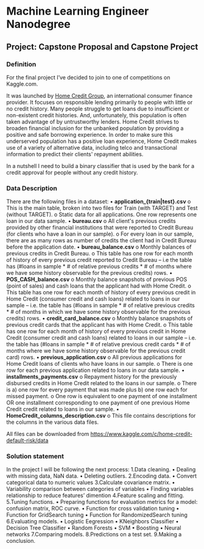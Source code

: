 # Machine Learning Engineer Nanodegree
## Project: Capstone Proposal and Capstone Project

### Definition

For the final project I’ve decided to join to one of competitions on Kaggle.com. 
	
It was launched by [Home Credit Group](http://www.homecredit.net), an international consumer finance provider. 
It focuses on responsible lending primarily to people with little or no credit history. 
Many people struggle to get loans due to insufficient or non-existent credit histories. 
And, unfortunately, this population is often taken advantage of by untrustworthy lenders. 
Home Credit strives to broaden financial inclusion for the unbanked population by providing 
a positive and safe borrowing experience. In order to make sure this underserved population has a positive 
loan experience, Home Credit makes use of a variety of alternative data, including telco and transactional 
information to predict their clients' repayment abilities.
	
In a nutshell I need to build a binary classifier that is used by the bank for a credit approval for people 
without any credit history.
	
### Data Description

There are the following files in a dataset:
  • **application_{train|test}.csv**
	o This is the main table, broken into two files for Train (with TARGET) and Test (without TARGET).
	o Static data for all applications. One row represents one loan in our data sample.
  • **bureau.csv**
	o All client's previous credits provided by other financial institutions that were reported to Credit Bureau 
	 (for clients who have a loan in our sample).
	o For every loan in our sample, there are as many rows as number of credits the client had in Credit Bureau
     	before the application date.
  • **bureau_balance.csv**
	o Monthly balances of previous credits in Credit Bureau.
	o This table has one row for each month of history of every previous credit reported to Credit Bureau – i.e the table     has   (#loans in sample * # of relative previous credits * # of months where we have some history observable 
	for the previous credits) rows.
  • **POS_CASH_balance.csv**
	o Monthly balance snapshots of previous POS (point of sales) and cash loans that the applicant had with Home Credit.
	o This table has one row for each month of history of every previous credit in Home Credit 
	 (consumer credit and cash loans) related to loans in our sample – i.e. the table has 
	 (#loans in sample * # of relative previous credits * # of months in which we have some history observable 
	 for the previous credits) rows.
  • **credit_card_balance.csv**
	o Monthly balance snapshots of previous credit cards that the applicant has with Home Credit.
	o This table has one row for each month of history of every previous credit in Home Credit 
	(consumer credit and cash loans) related to loans in our sample – i.e. the table has 
	(#loans in sample * # of relative previous credit cards * # of months where we have some history observable 
	for the previous credit card) rows.
  • **previous_application.csv**
	o All previous applications for Home Credit loans of clients who have loans in our sample.
	o There is one row for each previous application related to loans in our data sample.
  • **installments_payments.csv**
	o Repayment history for the previously disbursed credits in Home Credit related to the loans in our sample. 
	o There is a) one row for every payment that was made plus b) one row each for missed payment.
	o One row is equivalent to one payment of one installment OR one installment corresponding to one payment of one previous 
	Home Credit credit related to loans in our sample.
  • **HomeCredit_columns_description.csv**
	o This file contains descriptions for the columns in the various data files.

All files can be downloaded from <https://www.kaggle.com/c/home-credit-default-risk/data>

### Solution statement

In the project I will be following the next process:
1.Data cleaning.
   • Dealing with missing data, NaN data.
   • Deleting outliers.
2.Encoding data.
   • Convert categorical data to  numeric values
3.Calculate covariance matrix. 
   • Variability comparison between categories of variables
   • Finding variables relationship to reduce features’ dimention
4.Feature scaling and fitting.
5.Tuning functions.
   • Preparing functions for evaluation metrics for a model: confusion matrix, ROC curve.
   • Function for cross validation tuning
   • Function for GridSearch tuning
   • Function for RandomizedSearch tuning
6.Evaluating models.
   • Logistic Eegression
   • KNeighbors Classifier
   • Decision Tree Classifier
   • Random Forests
   • SVM
   • Boosting
   • Neural networks 
7.Comparing models.
8.Predictions on a test set.
9.Making a conclusion.
